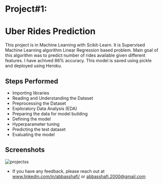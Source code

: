 
# Project#1: 
# Uber Rides Prediction

This project is in Machine Learning with Scikit-Learn. It is Supervised Machine Learning algorithm Linear Regression based problem. Main goal of this algorithm was to predict number of rides available given different features. I have achived 86% accuracy. This model is saved using pickle and deployed using Heroku.


## Steps Performed
- Importing libraries
- Reading and Understanding the Dataset
- Preprocessing the Dataset
- Exploratory Data Analysis (EDA)
- Preparing the data for model building
- Defining the model
- Hyperparameter tuning
- Predicting the test dataset
- Evaluating the model



## Screenshots

![projectss](https://user-images.githubusercontent.com/57635556/146496242-6b4e6139-258c-4eb6-84ad-de847db030ac.png)

- If you have any feedback, please reach out at www.linkedin.com/in/abbasshafi/ or abbasshafi.2000@gmail.com
